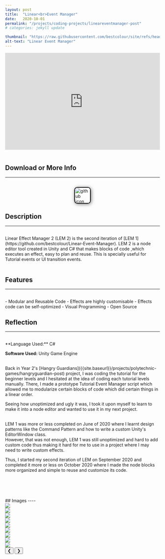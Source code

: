 ```yaml
---
layout: post
title:  "Linear<br>Event Manager"
date:   2020-10-01
permalink: "/projects/coding-projects/lineareventmanager-post"
# categories: jekyll update

thumbnail: "https://raw.githubusercontent.com/bestcolour/site/refs/heads/master/assets/image/LEM/Title.jpg"
alt-text: "Linear Event Manager"
---
```




<iframe width="100%" height="315" src="https://www.youtube.com/embed/95Zdikx_kzE?si=bAp5vLhfOGsZp-AU" title="YouTube video player" frameborder="0" allow="accelerometer; autoplay; clipboard-write; encrypted-media; gyroscope; picture-in-picture; web-share" referrerpolicy="strict-origin-when-cross-origin" allowfullscreen></iframe>

<br>
<br>

<!-- Github button -->
## Download or More Info
***
<br>
<a href="https://github.com/bestcolour/Linear-Effect-Manager-2" target="_blank">
<img src="https://raw.githubusercontent.com/bestcolour/site/refs/heads/master/assets/image/Images/Logos/GithubLogo.jpg" 
         alt="github icon" 
         style="width: 50px; height: auto; border: 2px solid #000; border-radius: 10px; box-shadow: 2px 2px 12px rgba(0, 0, 0, 0.5); margin: 0 auto; display: block;">
</a>

## Description
***
<br>
Linear Effect Manager 2 (LEM 2) is the second iteration of [LEM 1](https://github.com/bestcolour/Linear-Event-Manager). LEM 2 is a node editor tool created in Unity and C# that makes blocks of code ,which executes an effect, easy to plan and reuse. This is specially useful for Tutorial events or UI transition events.
<br>
<br>



## Features
----
<br>
- Modular and Reusable Code
- Effects are highly customisable
- Effects code can be self-optimized
- Visual Programming
- Open Source

<br>

## Reflection
----
<br>
**Language Used:**
C#

**Software Used:**
Unity Game Engine


<br>
Back in Year 2's [Hangry Guardians]({{site.baseurl}}/projects/polytechnic-games/hangryguardian-post) project, I was coding the tutorial for the beginner levels and I hesitated at the idea of coding each tutorial levels manually. There, I made a prototype Tutorial Event Manager script which allowed me to modularize certain blocks of code which did certain things in a linear order.

<br>

Seeing how unoptimized and ugly it was, I took it upon myself to learn to make it into a node editor and wanted to use it in my next project.

<br>
LEM 1 was more or less completed on June of 2020 where I learnt design patterns like the Command Pattern and how to write a custom Unity's EditorWindow class.



<br>
However, that was not enough, LEM 1 was still unoptimized and hard to add custom code thus making it hard for me to use in a project where I may need to write custom effects.




<br>

Thus, I started my second iteration of LEM on September 2020 and completed it more or less on October 2020 where I made the node blocks more organized and simple to reuse and customize its code.

<br>
<br>



<br>
<br>
## Images
----
<br>

<div class="carousel">
    <div class="carousel-container">
        <div class="carousel-container-slide">
<img  src="https://raw.githubusercontent.com/bestcolour/site/refs/heads/master/assets/image/LEM/ArrowMode.gif"/>
        </div>
        <div class="carousel-container-slide">
<img  src="https://raw.githubusercontent.com/bestcolour/site/refs/heads/master/assets/image/LEM/ArrowMode.gif"/>
        </div>
        <div class="carousel-container-slide">
<img  src="https://raw.githubusercontent.com/bestcolour/site/refs/heads/master/assets/image/LEM/BlockColor.gif"/>
        </div>
        <div class="carousel-container-slide">
<img  src="https://raw.githubusercontent.com/bestcolour/site/refs/heads/master/assets/image/LEM/CopyPastingEffect.gif"/>
        </div>
        <div class="carousel-container-slide">
<img  src="https://raw.githubusercontent.com/bestcolour/site/refs/heads/master/assets/image/LEM/CreatingNewBlock.gif"/>
        </div>
        <div class="carousel-container-slide">
<img  src="https://raw.githubusercontent.com/bestcolour/site/refs/heads/master/assets/image/LEM/DeletingBlocks.gif"/>
        </div>
        <div class="carousel-container-slide">
<img  src="https://raw.githubusercontent.com/bestcolour/site/refs/heads/master/assets/image/LEM/DeletingEffects.gif"/>
        </div>
        <div class="carousel-container-slide">
<img  src="https://raw.githubusercontent.com/bestcolour/site/refs/heads/master/assets/image/LEM/DuplicatingBlocks.gif"/>
        </div>
        <div class="carousel-container-slide">
<img  src="https://raw.githubusercontent.com/bestcolour/site/refs/heads/master/assets/image/LEM/HideExecutors.gif"/>
        </div>
    </div>
    <button class="carousel-prev carousel-button" onclick="moveSlide(-1)">&#10094;</button>
    <button class="carousel-next carousel-button" onclick="moveSlide(1)">&#10095;</button>
</div>
